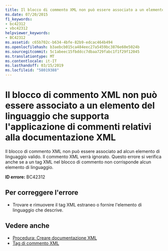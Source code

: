 ```yaml
---
title: Il blocco di commento XML non può essere associato a un elemento del linguaggio che supporta l'applicazione di commenti relativi alla documentazione XML
ms.date: 07/20/2015
f1_keywords:
- bc42312
- vbc42312
helpviewer_keywords:
- BC42312
ms.assetid: c65b702c-b634-4bfe-82b9-edcac464b494
ms.openlocfilehash: b3aebcb015ca484eec27a5459bc3876e60e5024b
ms.sourcegitcommit: 5c1abeec15fbddcc7dbaa729fabc1f1f29f12045
ms.translationtype: MT
ms.contentlocale: it-IT
ms.lasthandoff: 03/15/2019
ms.locfileid: "58019388"
---
```

# <a name="xml-comment-block-cannot-be-associated-with-any-language-element-that-supports-the-application-of-xml-documentation-comments"></a>Il blocco di commento XML non può essere associato a un elemento del linguaggio che supporta l'applicazione di commenti relativi alla documentazione XML
Il blocco di commento XML non può essere associato ad alcun elemento di linguaggio valido. Il commento XML verrà ignorato. Questo errore si verifica anche se a un tag XML nel blocco di commento non corrisponde alcun elemento di linguaggio.  
  
 **ID errore:** BC42312  
  
## <a name="to-correct-this-error"></a>Per correggere l'errore  
  
-   Trovare e rimuovere il tag XML estraneo o fornire l'elemento di linguaggio che descrive.  
  
## <a name="see-also"></a>Vedere anche

- [Procedura: Creare documentazione XML](../../visual-basic/programming-guide/program-structure/how-to-create-xml-documentation.md)
- [Tag di commento XML](../../visual-basic/language-reference/xmldoc/index.md)
